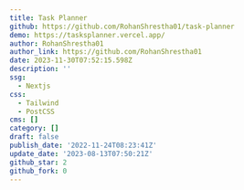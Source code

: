 ```yaml
---
title: Task Planner
github: https://github.com/RohanShrestha01/task-planner
demo: https://tasksplanner.vercel.app/
author: RohanShrestha01
author_link: https://github.com/RohanShrestha01
date: 2023-11-30T07:52:15.598Z
description: ''
ssg:
  - Nextjs
css:
  - Tailwind
  - PostCSS
cms: []
category: []
draft: false
publish_date: '2022-11-24T08:23:41Z'
update_date: '2023-08-13T07:50:21Z'
github_star: 2
github_fork: 0
---
```

